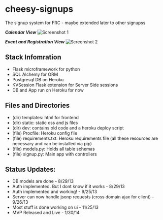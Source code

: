 cheesy-signups 
============== 
The signup system for FRC - maybe extended later to other signupss 

***Calendar View***
![Screenshot 1](https://raw2.github.com/Team254/cheesy-signups/master/screenshots/1.png?token=1350245__eyJzY29wZSI6IlJhd0Jsb2I6VGVhbTI1NC9jaGVlc3ktc2lnbnVwcy9tYXN0ZXIvc2NyZWVuc2hvdHMvMS5wbmciLCJleHBpcmVzIjoxMzkwMDk0MjIxfQ%3D%3D--704c134f05f60c0cfccfe52b4fddf05f25aa3953) 

***Event and Registration View***
![Screenshot 2](https://raw2.github.com/Team254/cheesy-signups/master/screenshots/2.png?token=1350245__eyJzY29wZSI6IlJhd0Jsb2I6VGVhbTI1NC9jaGVlc3ktc2lnbnVwcy9tYXN0ZXIvc2NyZWVuc2hvdHMvMi5wbmciLCJleHBpcmVzIjoxMzkwMDk0MjkyfQ%3D%3D--0d105bf3239e33698d2e74502f155988dff28f25) 

Stack Infomration 
-----------------
- Flask microframework for python
- SQL Alchemy for ORM
- Postgresql DB on Heroku
- KVSession Flask extension for Server Side sessions
- DB and App run on Heroku for now 


Files and Directories
--------------------------- 
- (dir) templates: html for frontend
- (dir) static: static css and js files
- (dir) dev: contains old code and a heroku deploy script
- (file) Procfile: Heroku config file
- (file) requirements.txt: Heroku requirements file (all these resources are necessary and can be installed via pip)
- (file) models.py: Holds all table schemas
- (file) signup.py: Main app with controllers


Status Updates: 
---------------
- DB models are done - 8/29/13
- Auth implemented. But I dont know if it works - 8/29/13
- Auth implemented and working! - 9/25/13
- Server can now handle jsonp requests (cross domain ajax for client) - 9/26/13
- Most stuff is done working on ui - 11/25/13
- MVP Released and Live - 1/30/14
